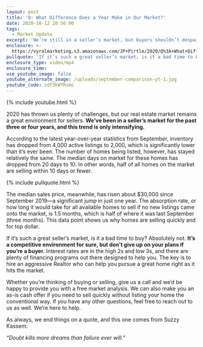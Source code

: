 ```yaml
---
layout: post
title: 'Q: What Difference Does a Year Make in Our Market?'
date: 2020-10-12 20:56:00
tags:
  - Market Update
excerpt: 'We’re still in a seller’s market, but buyers shouldn’t despair.'
enclosure: >-
  https://vyralmarketing.s3.amazonaws.com/JP+Pirtle/2020/Q%3A+What+Difference+Does+a+Year+Make+in+Our+Market%3F.mp4
pullquote: 'If it’s such a great seller’s market, is it a bad time to buy? Absolutely not.'
enclosure_type: video/mp4
enclosure_time:
use_youtube_image: false
youtube_alternate_image: /uploads/september-comparison-yt-1.jpg
youtube_code: zdf3kWTRsmc
---
```


{% include youtube.html %}

2020 has thrown us plenty of challenges, but our real estate market remains a great environment for sellers. **We’ve been in a seller’s market for the past three or four years, and this trend is only intensifying.**&nbsp;

According to the latest year-over-year statistics from September, inventory has dropped from 4,000 active listings to 2,000, which is significantly lower than it’s ever been. The number of homes being listed, however, has stayed relatively the same. The median days on market for these homes has dropped from 20 days to 10. In other words, half of all homes on the market are selling within 10 days or fewer.&nbsp;

{% include pullquote.html %}

The median sales price, meanwhile, has risen about $30,000 since September 2019—a significant jump in just one year. The absorption rate, or how long it would take for all available homes to sell if no new listings came onto the market, is 1.5 months, which is half of where it was last September (three months). This data point shows us why homes are selling quickly and for top dollar.&nbsp;

If it’s such a great seller’s market, is it a bad time to buy? Absolutely not. **It’s a competitive environment for sure, but don’t give up on your plans if you’re a buyer.** Interest rates are in the high 2s and low 3s, and there are plenty of financing programs out there designed to help you. The key is to hire an aggressive Realtor who can help you pursue a great home right as it hits the market.&nbsp;

Whether you’re thinking of buying or selling, give us a call and we’d be happy to provide you with a free market analysis. We can also make you an as-is cash offer if you need to sell quickly without listing your home the conventional way. If you have any other questions, feel free to reach out to us as well. We’re here to help.

As always, we end things on a quote, and this one comes from Suzzy Kassem:

*“Doubt kills more dreams than failure ever will.”*